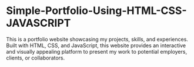 # Simple-Portfolio-Using-HTML-CSS-JAVASCRIPT
This is a portfolio website showcasing my projects, skills, and experiences. Built with HTML, CSS, and JavaScript, this website provides an interactive and visually appealing platform to present my work to potential employers, clients, or collaborators.
